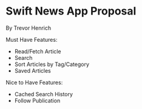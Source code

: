 # Swift News App Proposal
By Trevor Henrich

Must Have Features:
- Read/Fetch Article
- Search
- Sort Articles by Tag/Category
- Saved Articles

Nice to Have Features:
- Cached Search History
- Follow Publication
